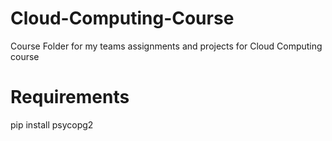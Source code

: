 # Cloud-Computing-Course
Course Folder for my teams assignments and projects for Cloud Computing course
# Requirements
pip install psycopg2

